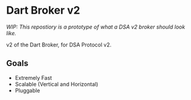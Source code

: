 # Dart Broker v2

*WIP: This repostiory is a prototype of what a DSA v2 broker should look like.*

v2 of the Dart Broker, for DSA Protocol v2.

## Goals

- Extremely Fast
- Scalable (Vertical and Horizontal)
- Pluggable

